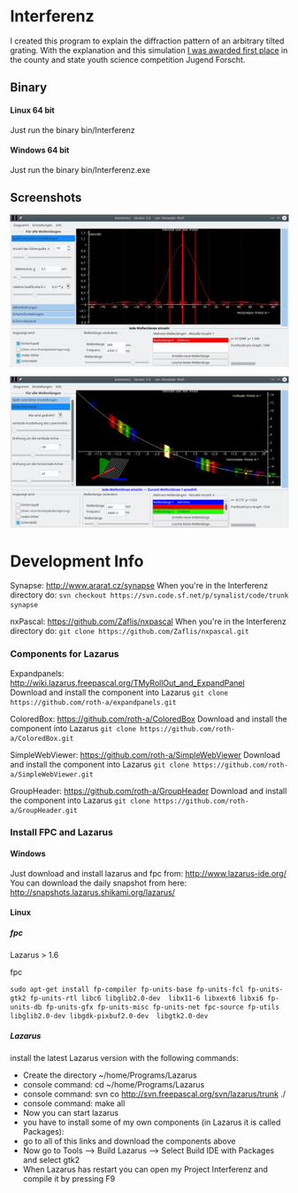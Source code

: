 # Interferenz

I created this program to explain the diffraction pattern of an arbitrary tilted grating. With the explanation and this simulation [I was awarded first place](http://www.jugend-forscht.de/projektdatenbank/simulation-der-interferenzbilder-am-n-fach-spalt.html) in the county and state youth science competition Jugend Forscht.

## Binary

#### Linux 64 bit
Just run the binary bin/Interferenz

#### Windows 64 bit
Just run the binary bin/Interferenz.exe 


## Screenshots

![](screenshot.jpg)

![](screenshot2.png)

# Development  Info

Synapse:  http://www.ararat.cz/synapse
  When you're in the Interferenz directory do:
  `svn checkout https://svn.code.sf.net/p/synalist/code/trunk synapse`

nxPascal:  https://github.com/Zaflis/nxpascal
  When you're in the Interferenz directory do:
  `git clone https://github.com/Zaflis/nxpascal.git`

### Components for Lazarus

Expandpanels:   http://wiki.lazarus.freepascal.org/TMyRollOut_and_ExpandPanel  
  Download and install the component into Lazarus
  `git clone https://github.com/roth-a/expandpanels.git`

ColoredBox:  https://github.com/roth-a/ColoredBox  Download and install the component into Lazarus
  `git clone https://github.com/roth-a/ColoredBox.git`

SimpleWebViewer: https://github.com/roth-a/SimpleWebViewer Download and install the component into Lazarus
  `git clone https://github.com/roth-a/SimpleWebViewer.git`
      
GroupHeader:  https://github.com/roth-a/GroupHeader    Download and install the component into Lazarus
  `git clone https://github.com/roth-a/GroupHeader.git`


### Install FPC and Lazarus 

#### Windows 
Just download and install lazarus and fpc from:	http://www.lazarus-ide.org/
You can download the daily snapshot from here:	http://snapshots.lazarus.shikami.org/lazarus/

#### Linux 

##### fpc

Lazarus  > 1.6

fpc

```
sudo apt-get install fp-compiler fp-units-base fp-units-fcl fp-units-gtk2 fp-units-rtl libc6 libglib2.0-dev  libx11-6 libxext6 libxi6 fp-units-db fp-units-gfx fp-units-misc fp-units-net fpc-source fp-utils libglib2.0-dev libgdk-pixbuf2.0-dev  libgtk2.0-dev 
```


##### Lazarus

install the latest Lazarus version with the following commands:

* Create the directory ~/home/Programs/Lazarus
* console command: cd ~/home/Programs/Lazarus
* console command: svn co http://svn.freepascal.org/svn/lazarus/trunk ./
* console command: make all
* Now you can start lazarus
* you have to install some of my own components (in Lazarus it is called Packages):
* go to all of this links and download the components above 
* Now go to Tools --> Build Lazarus --> Select Build IDE with Packages and select gtk2 
* When Lazarus has restart you can open my Project Interferenz and compile it by pressing F9

	
